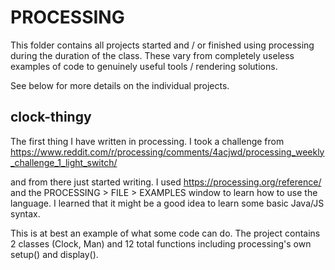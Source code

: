 # PROCESSING

This folder contains all projects started and / or finished using processing
during the duration of the class. These vary from completely useless examples
of code to genuinely useful tools / rendering solutions.

See below for more details on the individual projects.

## clock-thingy

The first thing I have written in processing. I took a challenge from
https://www.reddit.com/r/processing/comments/4acjwd/processing_weekly_challenge_1_light_switch/

and from there just started writing. I used https://processing.org/reference/
and the PROCESSING > FILE > EXAMPLES window to learn how to use the language.
I learned that it might be a good idea to learn some basic Java/JS syntax.

This is at best an example of what some code can do. The project contains
2 classes (Clock, Man) and 12 total functions including processing's own
setup() and display().